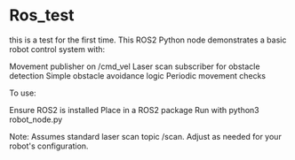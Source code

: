 # Ros_test
this is a test for the first time.
This ROS2 Python node demonstrates a basic robot control system with:

Movement publisher on /cmd_vel
Laser scan subscriber for obstacle detection
Simple obstacle avoidance logic
Periodic movement checks

To use:

Ensure ROS2 is installed
Place in a ROS2 package
Run with python3 robot_node.py

Note: Assumes standard laser scan topic /scan. Adjust as needed for your robot's configuration.
